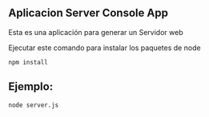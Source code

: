 

## Aplicacion Server Console App

Esta es una aplicación para generar un Servidor web

Ejecutar este comando para instalar los paquetes de node

```
npm install
```

## Ejemplo:
```
node server.js
```